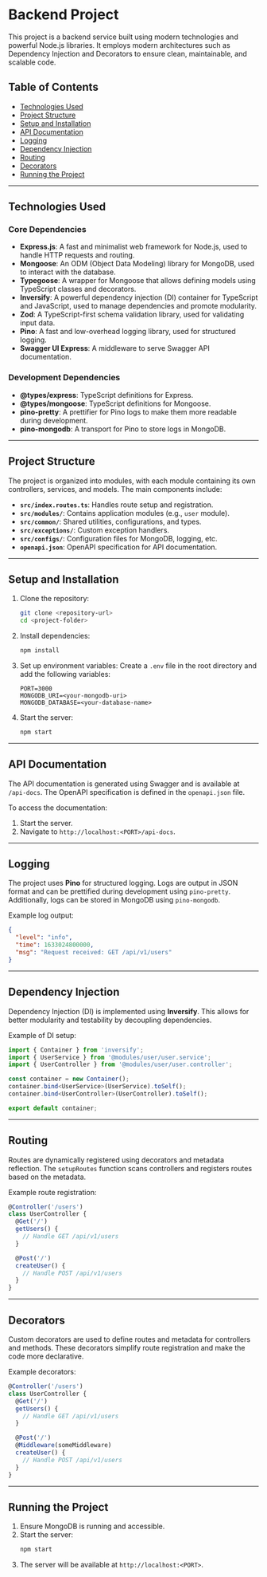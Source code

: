 # Backend Project

This project is a backend service built using modern technologies and powerful Node.js libraries. It employs modern architectures such as Dependency Injection and Decorators to ensure clean, maintainable, and scalable code.

## Table of Contents

- [Technologies Used](#technologies-used)
- [Project Structure](#project-structure)
- [Setup and Installation](#setup-and-installation)
- [API Documentation](#api-documentation)
- [Logging](#logging)
- [Dependency Injection](#dependency-injection)
- [Routing](#routing)
- [Decorators](#decorators)
- [Running the Project](#running-the-project)

---

## Technologies Used

### Core Dependencies
- **Express.js**: A fast and minimalist web framework for Node.js, used to handle HTTP requests and routing.
- **Mongoose**: An ODM (Object Data Modeling) library for MongoDB, used to interact with the database.
- **Typegoose**: A wrapper for Mongoose that allows defining models using TypeScript classes and decorators.
- **Inversify**: A powerful dependency injection (DI) container for TypeScript and JavaScript, used to manage dependencies and promote modularity.
- **Zod**: A TypeScript-first schema validation library, used for validating input data.
- **Pino**: A fast and low-overhead logging library, used for structured logging.
- **Swagger UI Express**: A middleware to serve Swagger API documentation.

### Development Dependencies
- **@types/express**: TypeScript definitions for Express.
- **@types/mongoose**: TypeScript definitions for Mongoose.
- **pino-pretty**: A prettifier for Pino logs to make them more readable during development.
- **pino-mongodb**: A transport for Pino to store logs in MongoDB.

---

## Project Structure

The project is organized into modules, with each module containing its own controllers, services, and models. The main components include:

- **`src/index.routes.ts`**: Handles route setup and registration.
- **`src/modules/`**: Contains application modules (e.g., `user` module).
- **`src/common/`**: Shared utilities, configurations, and types.
- **`src/exceptions/`**: Custom exception handlers.
- **`src/configs/`**: Configuration files for MongoDB, logging, etc.
- **`openapi.json`**: OpenAPI specification for API documentation.

---

## Setup and Installation

1. Clone the repository:
   ```bash
   git clone <repository-url>
   cd <project-folder>
   ```

2. Install dependencies:
   ```bash
   npm install
   ```

3. Set up environment variables:
   Create a `.env` file in the root directory and add the following variables:
   ```
   PORT=3000
   MONGODB_URI=<your-mongodb-uri>
   MONGODB_DATABASE=<your-database-name>
   ```

4. Start the server:
   ```bash
   npm start
   ```

---

## API Documentation

The API documentation is generated using Swagger and is available at `/api-docs`. The OpenAPI specification is defined in the `openapi.json` file.

To access the documentation:
1. Start the server.
2. Navigate to `http://localhost:<PORT>/api-docs`.

---

## Logging

The project uses **Pino** for structured logging. Logs are output in JSON format and can be prettified during development using `pino-pretty`. Additionally, logs can be stored in MongoDB using `pino-mongodb`.

Example log output:
```json
{
  "level": "info",
  "time": 1633024800000,
  "msg": "Request received: GET /api/v1/users"
}
```

---

## Dependency Injection

Dependency Injection (DI) is implemented using **Inversify**. This allows for better modularity and testability by decoupling dependencies.

Example of DI setup:
```typescript
import { Container } from 'inversify';
import { UserService } from '@modules/user/user.service';
import { UserController } from '@modules/user/user.controller';

const container = new Container();
container.bind<UserService>(UserService).toSelf();
container.bind<UserController>(UserController).toSelf();

export default container;
```

---

## Routing

Routes are dynamically registered using decorators and metadata reflection. The `setupRoutes` function scans controllers and registers routes based on the metadata.

Example route registration:
```typescript
@Controller('/users')
class UserController {
  @Get('/')
  getUsers() {
    // Handle GET /api/v1/users
  }

  @Post('/')
  createUser() {
    // Handle POST /api/v1/users
  }
}
```

---

## Decorators

Custom decorators are used to define routes and metadata for controllers and methods. These decorators simplify route registration and make the code more declarative.

Example decorators:
```typescript
@Controller('/users')
class UserController {
  @Get('/')
  getUsers() {
    // Handle GET /api/v1/users
  }

  @Post('/')
  @Middleware(someMiddleware)
  createUser() {
    // Handle POST /api/v1/users
  }
}
```

---

## Running the Project

1. Ensure MongoDB is running and accessible.
2. Start the server:
   ```bash
   npm start
   ```
3. The server will be available at `http://localhost:<PORT>`.
